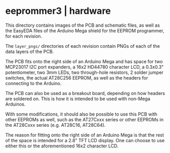 # eeprommer3 | hardware
This directory contains images of the PCB and schematic files, as well as
the EasyEDA files of the Arduino Mega shield for the EEPROM programmer,
for each revision.

The `layer_pngs/` directories of each revision contain PNGs of each of the
data layers of the PCB.

The PCB fits onto the right side of an Arduino Mega and has space for
two MCP23017 I2C port expanders, a 16x2 HD44780 character LCD, a 0.3x0.3"
potentiometer, two 3mm LEDs, two through-hole resistors, 2 solder jumper
switches, the actual AT28C256 EEPROM, as well as the headers for connecting
to the Arduino.

The PCB can also be used as a breakout board, depending on how headers are soldered on.
This is how it is intended to be used with non-Mega Arduinos.

With some modifications, it should also be possible to use this PCB with
other EEPROMs as well, such as the AT27Cxxx series or other EEPROMs in the
AT28Cxxx series (e.g. AT28C16, AT28C64).

The reason for fitting onto the right side of an Arduino Mega is that
the rest of the space is intended for a 2.8" TFT LCD display. One can
choose to use either this or the aforementioned 16x2 character LCD.
